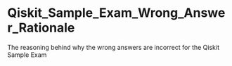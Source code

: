 # Qiskit_Sample_Exam_Wrong_Answer_Rationale
The reasoning behind why the wrong answers are incorrect for the Qiskit Sample Exam
